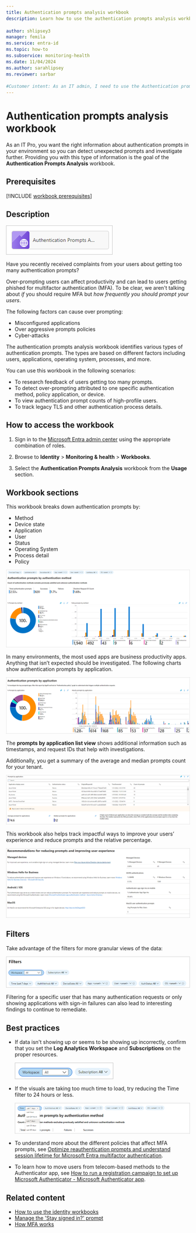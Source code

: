```yaml
---
title: Authentication prompts analysis workbook
description: Learn how to use the authentication prompts analysis workbook in Microsoft Entra ID to investigate users getting too many MFA prompts.

author: shlipsey3
manager: femila
ms.service: entra-id
ms.topic: how-to
ms.subservice: monitoring-health
ms.date: 11/04/2024
ms.author: sarahlipsey
ms.reviewer: sarbar

#Customer intent: As an IT admin, I need to use the Authentication prompts analysis workbook to investigate why users are getting too many authentication prompts so I can improve their experience and make sure MFA is working properly.
---
```


# Authentication prompts analysis workbook

As an IT Pro, you want the right information about authentication prompts in your environment so you can detect unexpected prompts and investigate further. Providing you with this type of information is the goal of the **Authentication Prompts Analysis** workbook. 

## Prerequisites

[!INCLUDE [workbook prerequisites](../../includes/workbook-prerequisites.md)]

## Description

![Workbook category](./media/workbook-authentication-prompts-analysis/workbook-category.png)

Have you recently received complaints from your users about getting too many authentication prompts?

Over-prompting users can affect productivity and can lead to users getting phished for multifactor authentication (MFA). To be clear, we aren't talking about *if* you should require MFA but *how frequently you should prompt your users*.

The following factors can cause over prompting:

- Misconfigured applications
- Over aggressive prompts policies 
- Cyber-attacks 
 
The authentication prompts analysis workbook identifies various types of authentication prompts. The types are based on different factors including users, applications, operating system, processes, and more.

You can use this workbook in the following scenarios:

- To research feedback of users getting too many prompts.
- To detect over-prompting attributed to one specific authentication method, policy application, or device.
- To view authentication prompt counts of high-profile users.
- To track legacy TLS and other authentication process details.

## How to access the workbook

1. Sign in to the [Microsoft Entra admin center](https://entra.microsoft.com) using the appropriate combination of roles.

1. Browse to **Identity** > **Monitoring & health** > **Workbooks**.

1. Select the **Authentication Prompts Analysis** workbook from the **Usage** section.

## Workbook sections

This workbook breaks down authentication prompts by: 

- Method
- Device state
- Application
- User
- Status
- Operating System
- Process detail
- Policy

![Authentication prompts by authentication method](./media/workbook-authentication-prompts-analysis/authentication-prompts-by-authentication-method.png)

In many environments, the most used apps are business productivity apps. Anything that isn’t expected should be investigated. The following charts show authentication prompts by application.

![Authentication prompts by application](./media/workbook-authentication-prompts-analysis/authentication-prompts-by-application.png)

The **prompts by application list view** shows additional information such as timestamps, and request IDs that help with investigations.

Additionally, you get a summary of the average and median prompts count for your tenant. 

![Prompts by application](./media/workbook-authentication-prompts-analysis/prompts-by-authentication-method.png)

This workbook also helps track impactful ways to improve your users’ experience and reduce prompts and the relative percentage.  

![Recommendations for reducing prompts](./media/workbook-authentication-prompts-analysis/recommendations-for-reducing-prompts.png)

 
## Filters

Take advantage of the filters for more granular views of the data: 

![Filter](./media/workbook-authentication-prompts-analysis/filters.png)

Filtering for a specific user that has many authentication requests or only showing applications with sign-in failures can also lead to interesting findings to continue to remediate. 

## Best practices

- If data isn't showing up or seems to be showing up incorrectly, confirm that you set the **Log Analytics Workspace** and **Subscriptions** on the proper resources.

    ![Set workspace and subscriptions](./media/workbook-authentication-prompts-analysis/workspace-and-subscriptions.png)

- If the visuals are taking too much time to load, try reducing the Time filter to 24 hours or less.

    ![Set filter](./media/workbook-authentication-prompts-analysis/set-filter.png)

- To understand more about the different policies that affect MFA prompts, see [Optimize reauthentication prompts and understand session lifetime for Microsoft Entra multifactor authentication](~/identity/authentication/concepts-azure-multi-factor-authentication-prompts-session-lifetime.md). 

- To learn how to move users from telecom-based methods to the Authenticator app, see [How to run a registration campaign to set up Microsoft Authenticator - Microsoft Authenticator app](~/identity/authentication/how-to-mfa-registration-campaign.md).

## Related content

- [How to use the identity workbooks](howto-use-workbooks.md)
- [Manage the 'Stay signed in?' prompt](../../fundamentals/how-to-manage-stay-signed-in-prompt.yml)
- [How MFA works](../authentication/concept-mfa-howitworks.md)